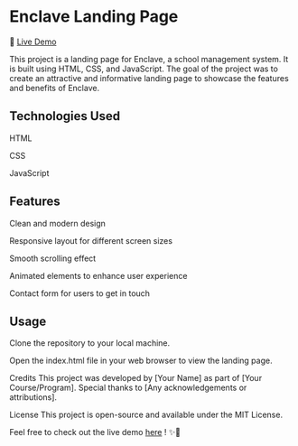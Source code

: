 # Enclave Landing Page
🔗 [Live Demo](https://nalugala-vc.github.io/enclave-Landing-page/)

This project is a landing page for Enclave, a school management system. It is built using HTML, CSS, and JavaScript. The goal of the project was to create an attractive and informative landing page to showcase the features and benefits of Enclave.

## Technologies Used
HTML

CSS

JavaScript

## Features
Clean and modern design

Responsive layout for different screen sizes

Smooth scrolling effect

Animated elements to enhance user experience

Contact form for users to get in touch
## Usage
Clone the repository to your local machine.

Open the index.html file in your web browser to view the landing page.

Credits
This project was developed by [Your Name] as part of [Your Course/Program]. Special thanks to [Any acknowledgements or attributions].

License
This project is open-source and available under the MIT License.

Feel free to check out the live demo [here](https://nalugala-vc.github.io/enclave-Landing-page/)
! ✨🚀
